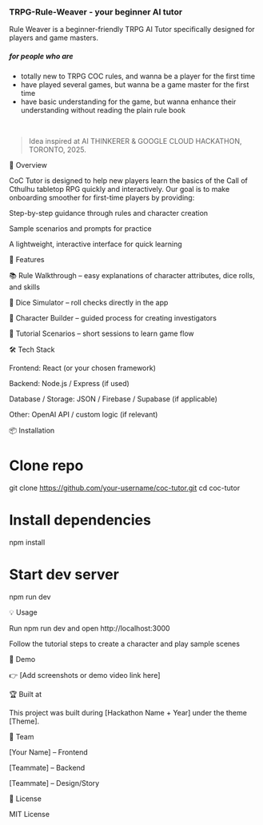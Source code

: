 ### TRPG-Rule-Weaver - your beginner AI tutor

Rule Weaver is a beginner-friendly TRPG AI Tutor specifically designed for players and game masters. 

##### for people who are
- totally new to TRPG COC rules, and wanna be a player for the first time
- have played several games, but wanna be a game master for the first time
- have basic understanding for the game, but wanna enhance their understanding without reading the plain rule book
<br>

> Idea inspired at AI THINKERER & GOOGLE CLOUD HACKATHON, TORONTO, 2025.

🚀 Overview

CoC Tutor is designed to help new players learn the basics of the Call of Cthulhu tabletop RPG quickly and interactively.
Our goal is to make onboarding smoother for first-time players by providing:

Step-by-step guidance through rules and character creation

Sample scenarios and prompts for practice

A lightweight, interactive interface for quick learning

🎯 Features

📚 Rule Walkthrough – easy explanations of character attributes, dice rolls, and skills

🎲 Dice Simulator – roll checks directly in the app

👤 Character Builder – guided process for creating investigators

🌌 Tutorial Scenarios – short sessions to learn game flow

🛠️ Tech Stack

Frontend: React (or your chosen framework)

Backend: Node.js / Express (if used)

Database / Storage: JSON / Firebase / Supabase (if applicable)

Other: OpenAI API / custom logic (if relevant)

📦 Installation
# Clone repo
git clone https://github.com/your-username/coc-tutor.git
cd coc-tutor

# Install dependencies
npm install

# Start dev server
npm run dev

💡 Usage

Run npm run dev and open http://localhost:3000

Follow the tutorial steps to create a character and play sample scenes

🎥 Demo

👉 [Add screenshots or demo video link here]

🏆 Built at

This project was built during [Hackathon Name + Year] under the theme [Theme].

👥 Team

[Your Name] – Frontend

[Teammate] – Backend

[Teammate] – Design/Story

📜 License

MIT License